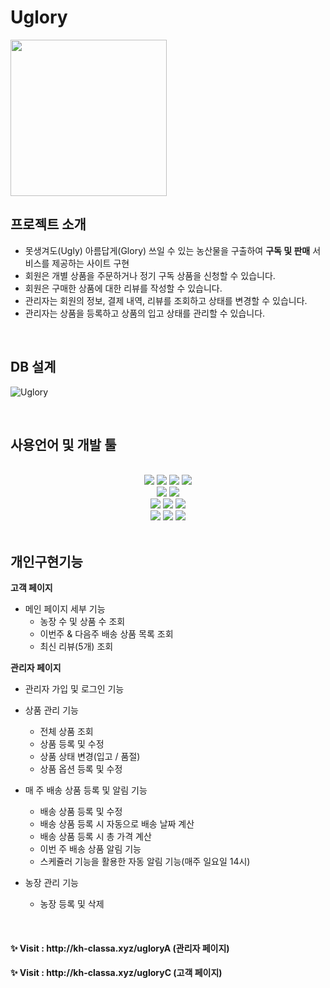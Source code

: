 # Uglory

<img src="https://user-images.githubusercontent.com/106005368/186695229-e6a8fdd1-06d2-424c-86f7-7db3eaaadd35.png" width="250px">

<br>

## 프로젝트 소개

- 못생겨도(Ugly) 아름답게(Glory) 쓰일 수 있는 농산물을 구출하여 **구독 및 판매** 서비스를 제공하는 사이트 구현
- 회원은 개별 상품을 주문하거나 정기 구독 상품을 신청할 수 있습니다. 
- 회원은 구매한 상품에 대한 리뷰를 작성할 수 있습니다. 
- 관리자는 회원의 정보, 결제 내역, 리뷰를 조회하고 상태를 변경할 수 있습니다. 
- 관리자는 상품을 등록하고 상품의 입고 상태를 관리할 수 있습니다.

<br>

## DB 설계

![Uglory](https://user-images.githubusercontent.com/106005368/186693066-d2d85475-c213-4c6d-882a-05d9f5df6289.png)

<br>

## 사용언어 및 개발 툴

<br>

<div align="center">
  <img src="https://img.shields.io/badge/JAVA-007396?style=for-the-badge&logo=java&logoColor=white">
  <img src="https://img.shields.io/badge/html-E34F26?style=for-the-badge&logo=html5&logoColor=white"> 
  <img src="https://img.shields.io/badge/css-1572B6?style=for-the-badge&logo=css3&logoColor=white"> 
  <img src="https://img.shields.io/badge/javascript-yellow?style=for-the-badge&logo=javascript&logoColor=white"><br>
  
  <img src="https://img.shields.io/badge/jsp-green?style=for-the-badge&logo=jsp&logoColor=white"> 
  <img src="https://img.shields.io/badge/servlet-skyblue?style=for-the-badge&logo=servlet&logoColor=white"><br>
  
  <img src="https://img.shields.io/badge/oracle-F80000?style=for-the-badge&logo=oracle&logoColor=white">
  <img src="https://img.shields.io/badge/spring-6DB33F?style=for-the-badge&logo=spring&logoColor=white"> 
  <img src="https://img.shields.io/badge/apache tomcat-F8DC75?style=for-the-badge&logo=apachetomcat&logoColor=black"><br>
  
  <img src="https://img.shields.io/badge/eclipse-blue?style=for-the-badge&logo=eclipse&logoColor=white"> 
  <img src="https://img.shields.io/badge/github-181717?style=for-the-badge&logo=github&logoColor=white"> 
  <img src="https://img.shields.io/badge/notion-000000?style=for-the-badge&logo=notion&logoColor=white"> 
</div>

<br>

## 개인구현기능

**고객 페이지**
* 메인 페이지 세부 기능
  * 농장 수 및 상품 수 조회
  * 이번주 & 다음주 배송 상품 목록 조회
  * 최신 리뷰(5개) 조회

**관리자 페이지**

* 관리자 가입 및 로그인 기능

* 상품 관리 기능
  * 전체 상품 조회
  * 상품 등록 및 수정
  * 상품 상태 변경(입고 / 품절)
  * 상품 옵션 등록 및 수정
  
* 매 주 배송 상품 등록 및 알림 기능
  * 배송 상품 등록 및 수정
  * 배송 상품 등록 시 자동으로 배송 날짜 계산
  * 배송 상품 등록 시 총 가격 계산
  * 이번 주 배송 상품 알림 기능
  * 스케쥴러 기능을 활용한 자동 알림 기능(매주 일요일 14시)

* 농장 관리 기능
  * 농장 등록 및 삭제

<br>

<h4> ✨ Visit : http://kh-classa.xyz/ugloryA (관리자 페이지) </h4>
<h4> ✨ Visit : http://kh-classa.xyz/ugloryC (고객 페이지) </h4>
